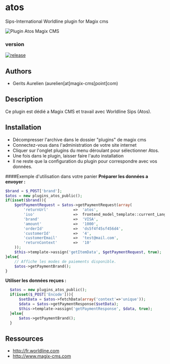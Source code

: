 # atos
Sips-International Worldline plugin for Magix cms

![Plugin Atos Magix CMS](http://worldline.com/etc/designs/neoweb/images/images-wl/worldline-logo.jpg "Plugin Atos pour Magix CMS")

### version 

[![release](https://img.shields.io/github/release/magix-cms/atos.svg)](https://github.com/magix-cms/atos/releases/latest)

Authors
-------

* Gerits Aurelien (aurelien[at]magix-cms[point]com)

## Description
Ce plugin est dédié a Magix CMS et travail avec Worldline Sips (Atos).

## Installation
 * Décompresser l'archive dans le dossier "plugins" de magix cms
 * Connectez-vous dans l'administration de votre site internet
 * Cliquer sur l'onglet plugins du menu déroulant pour sélectionner Atos.
 * Une fois dans le plugin, laisser faire l'auto installation
 * Il ne reste que la configuration du plugin pour correspondre avec vos données.
 
 ####Exemple d'utilisation dans votre panier
 **Préparer les données a envoyer :**
  ```php
  $brand = $_POST['brand'];
  $atos = new plugins_atos_public();
  if(isset($brand)){
      $getPaymentRequest = $atos->getPaymentRequest(array(
          'returnUrl'           =>  'atos',
          'iso'                 =>  frontend_model_template::current_Language(),
          'brand'               =>  'VISA',
          'amount'              =>  '1000',
          'orderId'             =>  'ds5f4f45sf456d4',
          'customerId'          =>  '4',
          'customerEmail'       =>  'test@mail.com',
          'returnContext'       =>  '10'
      ));
      $this->template->assign('getItemData', $getPaymentRequest, true);
  }else{
      // Affiche les modes de paiements disponible.
      $atos->getPaymentBrand();
  }
 ````
 **Utiliser les données reçues :**
 ```php
   $atos = new plugins_atos_public();
   if(isset($_POST['Encode'])){
       $setData = $atos->fetchData(array('context'=>'unique'));
       $data = $atos->getPaymentResponse($setData);
       $this->template->assign('getPaymentResponse', $data, true);
   }else{
       $atos->getPaymentBrand();
   }
  ````
 
  Ressources
  -----
   * http://fr.worldline.com
   * http://www.magix-cms.com
 
